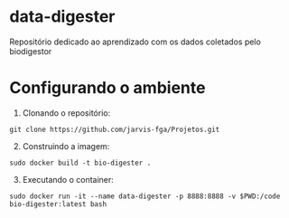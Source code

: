 # data-digester

Repositório dedicado ao aprendizado com os dados coletados pelo biodigestor

# Configurando o ambiente

1. Clonando o repositório:
```
git clone https://github.com/jarvis-fga/Projetos.git
```
2. Construindo a imagem:
```
sudo docker build -t bio-digester .
```
3. Executando o container:
```
sudo docker run -it --name data-digester -p 8888:8888 -v $PWD:/code bio-digester:latest bash
```
